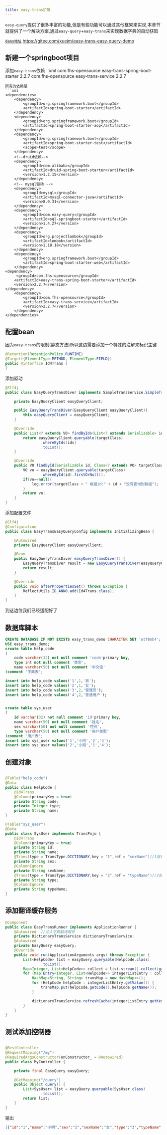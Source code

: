 ```yaml
---
title: easy-trans扩展
---
```


`easy-query`提供了很多丰富的功能,但是有些功能可以通过其他框架来实现,本章节就提供了一个解决方案,通过`easy-query`+`easy-trans`来实现数据字典的自动获取


[`demo地址`](https://gitee.com/xuejm/easy-trans-easy-query-demo)  https://gitee.com/xuejm/easy-trans-easy-query-demo

## 新建一个springboot项目
添加`easy-trans`依赖
``xml
<dependency>
     <groupId>com.fhs-opensource</groupId>
    <artifactId>easy-trans-spring-boot-starter</artifactId>
    <version>2.2.7</version>
</dependency>
<dependency>
    <groupId>com.fhs-opensource</groupId>
    <artifactId>easy-trans-service</artifactId>
    <version>2.2.7</version>
</dependency>
```
所有的依赖是
```xml
<dependencies>
    <dependency>
        <groupId>org.springframework.boot</groupId>
        <artifactId>spring-boot-starter</artifactId>
    </dependency>
    <dependency>
        <groupId>org.springframework.boot</groupId>
        <artifactId>spring-boot-starter-aop</artifactId>
    </dependency>
    <dependency>
        <groupId>org.springframework.boot</groupId>
        <artifactId>spring-boot-starter-test</artifactId>
        <scope>test</scope>
    </dependency>
    <!--druid依赖-->
    <dependency>
        <groupId>com.alibaba</groupId>
        <artifactId>druid-spring-boot-starter</artifactId>
        <version>1.2.15</version>
    </dependency>
    <!-- mysql驱动 -->
    <dependency>
        <groupId>mysql</groupId>
        <artifactId>mysql-connector-java</artifactId>
        <version>8.0.31</version>
    </dependency>
    <dependency>
        <groupId>com.easy-query</groupId>
        <artifactId>sql-springboot-starter</artifactId>
        <version>1.4.27</version>
    </dependency>
    <dependency>
        <groupId>org.projectlombok</groupId>
        <artifactId>lombok</artifactId>
        <version>1.18.18</version>
    </dependency>
    <dependency>
        <groupId>org.springframework.boot</groupId>
        <artifactId>spring-boot-starter-web</artifactId>
    </dependency>
<dependency>
     <groupId>com.fhs-opensource</groupId>
    <artifactId>easy-trans-spring-boot-starter</artifactId>
    <version>2.2.7</version>
</dependency>
    <dependency>
        <groupId>com.fhs-opensource</groupId>
        <artifactId>easy-trans-service</artifactId>
        <version>2.2.7</version>
    </dependency>
</dependencies>
```

## 配置bean
因为`easy-trans`的限制(静态方法)所以这边需要添加一个特殊的注解来标识主键
```java
@Retention(RetentionPolicy.RUNTIME)
@Target({ElementType.METHOD, ElementType.FIELD})
public @interface Id4Trans {
}
```

添加驱动
```java
@Slf4j
public class EasyQueryTransDiver implements SimpleTransService.SimpleTransDiver {

    private EasyQueryClient easyQueryClient;

    public EasyQueryTransDiver(EasyQueryClient easyQueryClient){
        this.easyQueryClient = easyQueryClient;
    }

    @Override
    public List<? extends VO> findByIds(List<? extends Serializable> ids, Class<? extends VO> targetClass, String uniqueField) {
        return easyQueryClient.queryable(targetClass)
                .whereByIds(ids)
                .toList();
    }

    @Override
    public VO findById(Serializable id, Class<? extends VO> targetClass, String uniqueField) {
        VO vo = easyQueryClient.queryable(targetClass)
                .whereById(id).firstOrNull();
        if(vo==null){
            log.error(targetClass + " 根据id:" + id + "没有查询到数据");
        }
        return vo;
    }
}

```

添加配置文件
```java
@Slf4j
@Configuration
public class EasyTransEasyQueryConfig implements InitializingBean {

    @Autowired
    private EasyQueryClient easyQueryClient;

    @Bean
    public EasyQueryTransDiver easyQueryTransDiver() {
        EasyQueryTransDiver result = new EasyQueryTransDiver(easyQueryClient);
        return result;
    }

    @Override
    public void afterPropertiesSet() throws Exception {
        ReflectUtils.ID_ANNO.add(Id4Trans.class);
    }
}
```

到这边位我们已经适配好了

## 数据库脚本
```sql
CREATE DATABASE IF NOT EXISTS easy_trans_demo CHARACTER SET 'utf8mb4';
USE easy_trans_demo;
create table help_code
(
    code varchar(32) not null comment 'code'primary key,
    type int not null comment '类型',
    name varchar(50) not null comment '中文值'
)comment '字典表';

insert into help_code values('1',1,'男');
insert into help_code values('2',1,'女');
insert into help_code values('3',2,'管理员');
insert into help_code values('4',2,'普通用户');


create table sys_user
(
    id varchar(32) not null comment 'id'primary key,
    name varchar(50) not null comment '姓名',
    sex varchar(50) not null comment '性别',
    type varchar(50) not null comment '用户类型'
)comment '用户表';
insert into sys_user values('1','小明','2','3');
insert into sys_user values('2','小刚','1','4');
```

## 创建对象
```java

@Table("help_code")
@Data
public class HelpCode {
    @Id4Trans
    @Column(primaryKey = true)
    private String code;
    private Integer type;
    private String name;
}

@Table("sys_user")
@Data
public class SysUser implements TransPojo {
    @Id4Trans
    @Column(primaryKey = true)
    private String id;
    private String name;
    @Trans(type = TransType.DICTIONARY,key = "1",ref = "sexName")//1就是help_code的type=1
    private String sex;
    @ColumnIgnore
    private String sexName;
    @Trans(type = TransType.DICTIONARY,key = "2",ref = "typeName")//2就是help_code的type=2
    private String type;
    @ColumnIgnore
    private String typeName;
}


```

## 添加翻译缓存服务
```java
@Component
public class EasyTransRunner implements ApplicationRunner {
    @Autowired  //注入字典翻译服务
    private DictionaryTransService dictionaryTransService;
    @Autowired
    private EasyQuery easyQuery;
    @Override
    public void run(ApplicationArguments args) throws Exception {
        List<HelpCode> list = easyQuery.queryable(HelpCode.class)
                .toList();
        Map<Integer, List<HelpCode>> collect = list.stream().collect(groupingBy(o -> o.getType()));
        for (Map.Entry<Integer, List<HelpCode>> integerListEntry : collect.entrySet()) {
            HashMap<String, String> transMap = new HashMap<>();
            for (HelpCode helpCode : integerListEntry.getValue()) {
                transMap.put(helpCode.getCode(),helpCode.getName());
            }

            dictionaryTransService.refreshCache(integerListEntry.getKey().toString(),transMap);
        }
    }
}

```

## 测试添加控制器
```java

@RestController
@RequestMapping("/my")
@RequiredArgsConstructor(onConstructor_ = @Autowired)
public class MyController {

    private final EasyQuery easyQuery;

    @GetMapping("/query")
    public Object query() {
        List<SysUser> list = easyQuery.queryable(SysUser.class)
                .toList();
        return list;
    }
}
```

输出
```json
[{"id":"1","name":"小明","sex":"2","sexName":"女","type":"3","typeName":"管理员"},{"id":"2","name":"小刚","sex":"1","sexName":"男","type":"4","typeName":"普通用户"}]
```